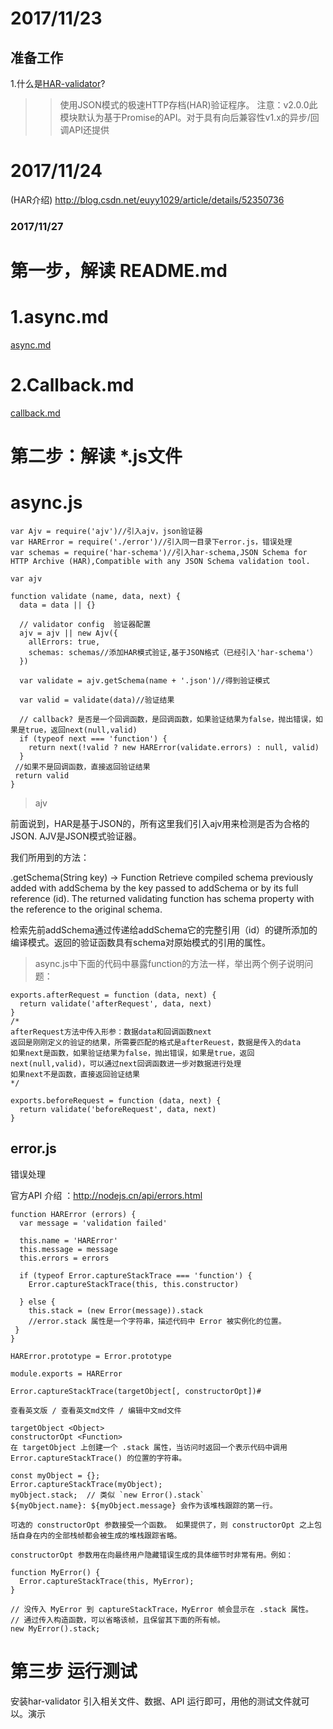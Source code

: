 # 2017/11/23
## 准备工作
1.什么是[HAR-validator](https://www.npmjs.com/package/har-validator)?
>>使用JSON模式的极速HTTP存档(HAR)验证程序。
>>注意：v2.0.0此模块默认为基于Promise的API。对于具有向后兼容性v1.x的异步/回调API还提供

# 2017/11/24
(HAR介绍) http://blog.csdn.net/euyy1029/article/details/52350736

### 2017/11/27
# 第一步，解读 README.md
# 1.async.md
[async.md](https://github.com/2015015413suyuanyuan/har-validator/edit/master/docs/async.md) 


# 2.Callback.md
[callback.md](https://github.com/2015015413suyuanyuan/har-validator/blob/master/docs/callback.md) 

# 第二步：解读 *.js文件

# async.js
```
var Ajv = require('ajv')//引入ajv，json验证器
var HARError = require('./error')//引入同一目录下error.js，错误处理
var schemas = require('har-schema')//引入har-schema,JSON Schema for HTTP Archive (HAR),Compatible with any JSON Schema validation tool.

var ajv

function validate (name, data, next) {
  data = data || {}

  // validator config  验证器配置
  ajv = ajv || new Ajv({
    allErrors: true,
    schemas: schemas//添加HAR模式验证,基于JSON格式（已经引入'har-schema'）
  })

  var validate = ajv.getSchema(name + '.json')//得到验证模式

  var valid = validate(data)//验证结果

  // callback? 是否是一个回调函数，是回调函数，如果验证结果为false，抛出错误，如果是true，返回next(null,valid)
  if (typeof next === 'function') {
    return next(!valid ? new HARError(validate.errors) : null, valid)
  }
 //如果不是回调函数，直接返回验证结果
 return valid
}
```
>ajv

前面说到，HAR是基于JSON的，所有这里我们引入ajv用来检测是否为合格的JSON.
AJV是JSON模式验证器。

我们所用到的方法：

.getSchema(String key) -> Function<Object data>
Retrieve compiled schema previously added with addSchema by the key passed to addSchema or by its full reference (id). The returned validating function has schema property with the reference to the original schema.


检索先前addSchema通过传递给addSchema它的完整引用（id）的键所添加的编译模式。返回的验证函数具有schema对原始模式的引用的属性。

>async.js中下面的代码中暴露function的方法一样，举出两个例子说明问题：
```
exports.afterRequest = function (data, next) {
  return validate('afterRequest', data, next)
}
/*
afterRequest方法中传入形参：数据data和回调函数next
返回是刚刚定义的验证的结果，所需要匹配的格式是afterReuest，数据是传入的data
如果next是函数，如果验证结果为false，抛出错误，如果是true，返回next(null,valid)，可以通过next回调函数进一步对数据进行处理
如果next不是函数，直接返回验证结果
*/

exports.beforeRequest = function (data, next) {
  return validate('beforeRequest', data, next)
}
```


## error.js

错误处理

官方API 介绍 ：http://nodejs.cn/api/errors.html

```
function HARError (errors) {
  var message = 'validation failed'

  this.name = 'HARError'
  this.message = message
  this.errors = errors

  if (typeof Error.captureStackTrace === 'function') {
    Error.captureStackTrace(this, this.constructor)
    
  } else {
    this.stack = (new Error(message)).stack 
    //error.stack 属性是一个字符串，描述代码中 Error 被实例化的位置。
 }
}

HARError.prototype = Error.prototype

module.exports = HARError
```
```
Error.captureStackTrace(targetObject[, constructorOpt])#

查看英文版 / 查看英文md文件 / 编辑中文md文件

targetObject <Object>
constructorOpt <Function>
在 targetObject 上创建一个 .stack 属性，当访问时返回一个表示代码中调用 Error.captureStackTrace() 的位置的字符串。

const myObject = {};
Error.captureStackTrace(myObject);
myObject.stack;  // 类似 `new Error().stack`
${myObject.name}: ${myObject.message} 会作为该堆栈跟踪的第一行。

可选的 constructorOpt 参数接受一个函数。 如果提供了，则 constructorOpt 之上包括自身在内的全部栈帧都会被生成的堆栈跟踪省略。

constructorOpt 参数用在向最终用户隐藏错误生成的具体细节时非常有用。例如：

function MyError() {
  Error.captureStackTrace(this, MyError);
}

// 没传入 MyError 到 captureStackTrace，MyError 帧会显示在 .stack 属性。
// 通过传入构造函数，可以省略该帧，且保留其下面的所有帧。
new MyError().stack;
```

# 第三步 运行测试
安装har-validator 
引入相关文件、数据、API
运行即可，用他的测试文件就可以。演示
